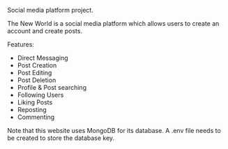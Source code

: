 Social media platform project.

The New World is a social media platform which allows users to create an account and create posts.

Features:
  - Direct Messaging 
  - Post Creation
  - Post Editing
  - Post Deletion
  - Profile & Post searching
  - Following Users
  - Liking Posts 
  - Reposting
  - Commenting

Note that this website uses MongoDB for its database. 
A .env file needs to be created to store the database key.